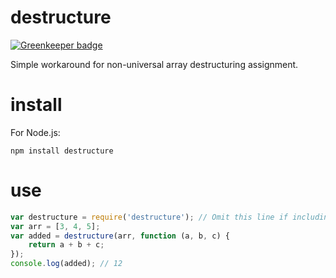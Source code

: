 destructure
===========

[![Greenkeeper badge](https://badges.greenkeeper.io/brettz9/destructure.svg)](https://greenkeeper.io/)

Simple workaround for non-universal array destructuring assignment.

install
=======

For Node.js:

```npm install destructure```

use
===

```javascript
var destructure = require('destructure'); // Omit this line if including the destructure.js file in a browser
var arr = [3, 4, 5];
var added = destructure(arr, function (a, b, c) {
    return a + b + c;
});
console.log(added); // 12
```
